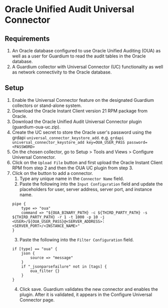 # Oracle Unified Audit Universal Connector

## Requirements

1. An Oracle database configured to use Oracle Unified Auditing (OUA) as well as a user for Guardium to read the audit tables in the Oracle database.
2. A Guardium collector with Universal Connector (UC) functionality as well as network connectivity to the Oracle database.

## Setup

1. Enable the Universal Connector feature on the designated Guardium collectors or stand-alone system.
2. Download the Oracle Instant Client version 21 RPM package from Oracle.
3. Download the Oracle Unified Audit Universal Connector plugin (guardium-oua-uc.zip).
4. Create the UC secret to store the Oracle user's password using the grdapi `universal_connector_keystore_add`. e.g. `grdapi universal_connector_keystore_add key=OUA_USER_PASS password=<PASSWORD>`
5. On the chosen collector, go to Setup > Tools and Views > Configure Universal Connector.
6. Click on the `Upload File` button and first upload the Oracle Instant Client RPM from step 2 and then the OUA UC plugin from step 3.
7. Click on the button to add a connector.
    1. Type any unique name in the `Connector Name` field.
	2. Paste the following into the `Input Configuration` field and update the placeholders for user, server address, server port, and instance name.
	```
	pipe {
		type => "oua"
		command => "${OUA_BINARY_PATH} -c ${THIRD_PARTY_PATH} -s ${THIRD_PARTY_PATH} -r 1 -t 1000 -p 10 -j <USER>/${OUA_USER_PASS}@<SERVER_ADDRESS>:<SERVER_PORT>/<INSTANCE_NAME>"
	}
	```
	3. Paste the following into the `Filter Configuration` field.
	```
	if [type] == "oua" {
		json {
			source => "message"
		}
		if "_jsonparsefailure" not in [tags] {
			oua_filter {}
		}
	}
	```
	4. Click save. Guardium validates the new connector and enables the plugin. After it is validated, it appears in the Configure Universal Connector page.

